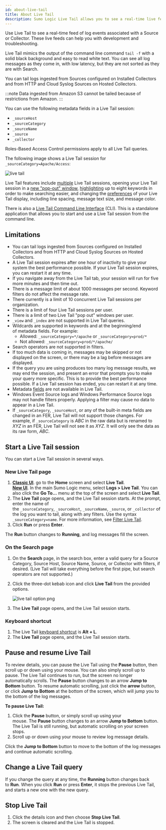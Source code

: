 ```yaml
---
id: about-live-tail
title: About Live Tail
description: Sumo Logic Live Tail allows you to see a real-time live feed of log events for development and troubleshooting.
---
```



Use Live Tail to see a real-time feed of log events associated with a Source or Collector. These live feeds can help you with development and troubleshooting.

Live Tail mimics the output of the command line command `tail -f` with a solid black background and easy to read white text. You can see all log messages as they come in, with low latency, but they are not sorted as they are with Search.

You can tail logs ingested from Sources configured on Installed Collectors and from HTTP and Cloud Syslog Sources on Hosted Collectors.

:::note
Data ingested from Amazon S3 cannot be tailed because of restrictions from Amazon.
:::

You can use the following metadata fields in a Live Tail session:

* `_sourceHost`
* `_sourceCategory`
* `_sourceName`
* `_source`
* `_collector`

Roles-Based Access Control permissions apply to all Live Tail queries.

The following image shows a Live Tail session for `_sourceCategory=Apache/Access`:

![live tail](/img/search/livetail/About-Live-Tail/LiveTail.png)

Live Tail features include [multiple](multiple-live-tails.md) Live Tail sessions, opening your Live Tail session in a [new "pop-out" window](multiple-live-tails.md), [highlighting](live-tail-highlighting.md) up to eight keywords in order to make searching easier, and changing the [preferences](live-tail-preferences.md) of your Live Tail display, including line spacing, message text size, and message color. 

There is also a [Live Tail Command Line Interface](live-tail-cli.md) (CLI). This is a standalone application that allows you to start and use a Live Tail session from the command line.

## Limitations

* You can tail logs ingested from Sources configured on Installed Collectors and from HTTP and Cloud Syslog Sources on Hosted Collectors.
* A Live Tail session expires after one hour of inactivity to give your system the best performance possible. If your Live Tail session expires, you can restart it at any time.
* If you navigate away from the Live Tail tab, your session will run for five more minutes and then time out.
* There is a message limit of about 1000 messages per second. Keyword filters do not affect the message rate.
* There currently is a limit of 10 concurrent Live Tail sessions per organization.
* There is a limit of four Live Tail sessions per user.
* There is a limit of two Live Tail "pop out" windows per user.
* `_view` and `_index` are not supported in Live Tail queries.
* Wildcards are supported in keywords and at the beginning/end of metadata fields. For example:
    * Allowed: `_sourceCategory=*/apache` or `_sourceCategory=prod/*`
    * Not allowed: `_sourceCategory=prod/*/apache/`
* Search operators are not supported in filters.
* If too much data is coming in, messages may be skipped or not displayed on the screen, or there may be a lag before messages are displayed.
* If the query you are using produces too many log message results, we may end the session, and present an error that prompts you to make your query more specific. This is to provide the best performance possible. If a Live Tail session has ended, you can restart it at any time.
* Metadata [fields](/docs/manage/fields) are not available in Live Tail.
* Windows Event Source logs and Windows Performance Source logs may not handle filters properly. Applying a filter may cause no data to appear in a Live Tail.
* If `_sourceCategory`, `_sourceHost`, or any of the built-in meta fields are changed in an FER, Live Tail will not support those changes. For example, if `_sourceCategory` is *ABC* in the raw data but is renamed to *XYZ* in an FER, Live Tail will not see it as *XYZ*. It will only see the data as its raw form, *ABC*.

## Start a Live Tail session

You can start a Live Tail session in several ways.

### New Live Tail page

1. [**Classic UI**](/docs/get-started/sumo-logic-ui-classic). go to the **Home** screen and select **Live Tail**. <br/>[**New UI**](/docs/get-started/sumo-logic-ui). In the main Sumo Logic menu, select **Logs > Live Tail**. You can also click the **Go To...** menu at the top of the screen and select **Live Tail**. 
1. The **Live Tail** page opens, and the Live Tail session starts. At the prompt, enter the name of the `_sourceCategory`, `_sourceHost`, `_sourceName`, `_source`, or `_collector` of the log you want to tail, along with any filters. Use the syntax `_sourceCategory=name`. For more information, see [Filter Live Tail](filter-live-tail.md).
1. Click **Run** or press **Enter**.

The **Run** button changes to **Running**, and log messages fill the screen.

### On the Search page

1. On the **Search** page, in the search box, enter a valid query for a Source Category, Source Host, Source Name, Source, or Collector with filters, if desired. (Live Tail will take everything before the first pipe, but search operators are not supported.)
1. Click the three-dot kebab icon and click **Live Tail** from the provided options.    

    ![live tail option png](/img/search/livetail/About-Live-Tail/live-tail-option.png)

1. The **Live Tail** page opens, and the Live Tail session starts.

### Keyboard shortcut

1. The Live Tail [keyboard shortcut](../../get-started/keyboard-shortcuts.md) is **Alt + L**.
1. The **Live Tail** page opens, and the Live Tail session starts.

## Pause and resume Live Tail

To review details, you can pause the Live Tail using the **Pause** button, then scroll up or down using your mouse. You can also simply scroll up to pause. The Live Tail continues to run, but the screen no longer automatically scrolls. The **Pause** button changes to an arrow **Jump to Bottom** button. To resume automatic scrolling, just click the **arrow** button, or click **Jump to Bottom** at the bottom of the screen, which will jump you to the bottom of the log messages.

**To pause Live Tail:**

1. Click the **Pause** button, or simply scroll up using your mouse. The **Pause** button changes to an arrow **Jump to Bottom** button. The Live Tail is still running, but automatic scrolling on your screen stops.
1. Scroll up or down using your mouse to review log message details.

Click the **Jump to Bottom** button to move to the bottom of the log messages and continue automatic scrolling.

## Change a Live Tail query

If you change the query at any time, the **Running** button changes back to **Run**. When you click **Run** or press **Enter**, it stops the previous Live Tail, and starts a new one with the new query.

## Stop Live Tail

1. Click the details icon and then choose **Stop Live Tail**.
1. The screen is cleared and the Live Tail is stopped.
